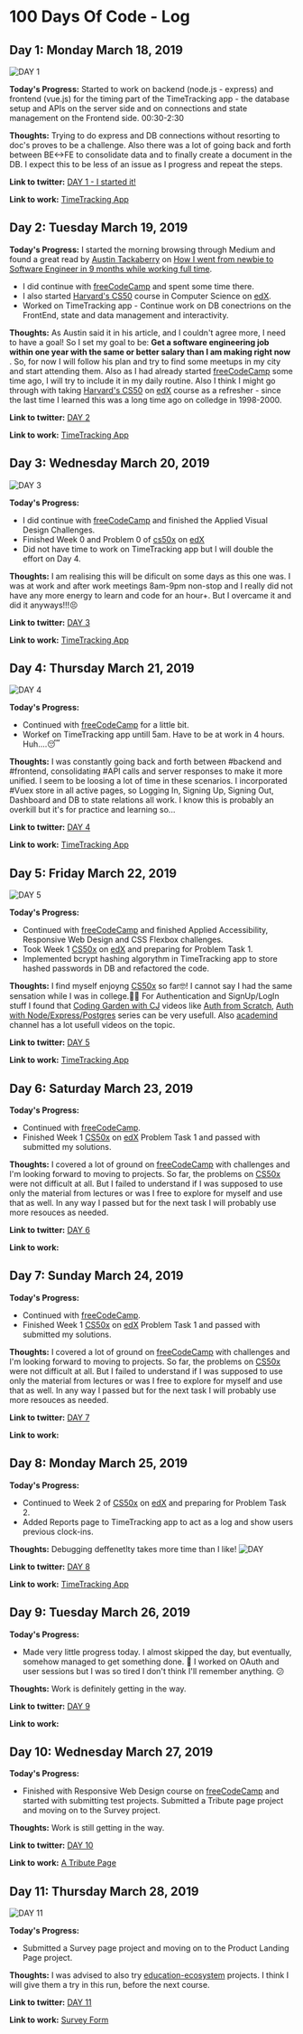 # 100 Days Of Code - Log

## Day 1: Monday March 18, 2019

![DAY 1](/img/d001.png)

**Today's Progress:**
Started to work on backend (node.js - express) and frontend (vue.js) for the timing part of the TimeTracking app - the database setup and APIs on the server side and on connections and state management on the Frontend side. 00:30-2:30

**Thoughts:**
Trying to do express and DB connections without resorting to doc's proves to be a challenge. Also there was a lot of going back and forth between BE<->FE to consolidate data and to finally create a document in the DB. I expect this to be less of an issue as I progress and repeat the steps.

**Link to twitter:** [DAY 1 - I started it!](https://twitter.com/dmilojkovic76/status/1107825050852487169)

**Link to work:** [TimeTracking App](https://github.com/dmilojkovic76/timetracking_app)


## Day 2: Tuesday March 19, 2019

**Today's Progress:**
I started the morning browsing through Medium and found a great read by [Austin Tackaberry](https://medium.freecodecamp.org/@austintackaberry) on [How I went from newbie to Software Engineer in 9 months while working full time](https://medium.freecodecamp.org/how-i-went-from-newbie-to-software-engineer-in-9-months-while-working-full-time-460bd8485847).
* I did continue with [freeCodeCamp](https://www.freecodecamp.org/) and spent some time there.
* I also started [Harvard's CS50](https://online-learning.harvard.edu/course/cs50-introduction-computer-science) course in Computer Science on [edX](https://courses.edx.org/courses/course-v1:HarvardX+CS50+X/course/).
* Worked on TimeTracking app - Continue work on DB conectrions on the FrontEnd, state and data management and interactivity.

**Thoughts:**
As Austin said it in his article, and I couldn't agree more, I need to have a goal! So I set my goal to be: __Get a software engineering job within one year with the same or better salary than I am making right now__ . So, for now I will follow his plan and try to find some meetups in my city and start attending them. Also as I had already started [freeCodeCamp](https://www.freecodecamp.org/) some time ago, I will try to include it in my daily routine. Also I think I might go through with taking [Harvard's CS50](https://online-learning.harvard.edu/course/cs50-introduction-computer-science) on [edX](https://courses.edx.org/courses/course-v1:HarvardX+CS50+X/course/) course as a refresher - since the last time I learned this was a long time ago on colledge in 1998-2000.

**Link to twitter:** [DAY 2](https://twitter.com/dmilojkovic76/status/1108212664696795136)

**Link to work:** [TimeTracking App](https://github.com/dmilojkovic76/timetracking_app)


## Day 3: Wednesday March 20, 2019

![DAY 3](/img/d003.jpeg)

**Today's Progress:**
* I did continue with [freeCodeCamp](https://www.freecodecamp.org/) and finished the Applied Visual Design Challenges.
* Finished Week 0 and Problem 0 of [cs50x](https://online-learning.harvard.edu/course/cs50-introduction-computer-science) on [edX](https://courses.edx.org/courses/course-v1:HarvardX+CS50+X/course/)
* Did not have time to work on TimeTracking app but I will double the effort on Day 4.

**Thoughts:**
I am realising this will be dificult on some days as this one was. I was at work and after work meetings 8am-9pm non-stop and I really did not have any more energy to learn and code for an hour+. But I overcame it and did it anyways!!!😣

**Link to twitter:** [DAY 3](https://twitter.com/dmilojkovic76/status/1108647503895953410)

**Link to work:** [TimeTracking App](https://github.com/dmilojkovic76/timetracking_app)

## Day 4: Thursday March 21, 2019

![DAY 4](/img/d004.png)

**Today's Progress:**
* Continued with [freeCodeCamp](https://www.freecodecamp.org/) for a little bit.
* Workef on TimeTracking app untill 5am. Have to be at work in 4 hours. Huh....😴

**Thoughts:**
I was constantly going back and forth between #backend and #frontend, consolidating #API calls and server responses to make it more unified. I seem to be loosing a lot of time in these scenarios. I incorporated #Vuex store in all active pages, so Logging In, Signing Up, Signing Out, Dashboard and DB to state relations all work. I know this is probably an overkill but it's for practice and learning so...

**Link to twitter:** [DAY 4](https://twitter.com/dmilojkovic76/status/1108954119648116736)

**Link to work:** [TimeTracking App](https://github.com/dmilojkovic76/timetracking_app)


## Day 5: Friday March 22, 2019

![DAY 5](/img/d005.png)

**Today's Progress:**
* Continued with [freeCodeCamp](https://www.freecodecamp.org/) and finished Applied Accessibility, Responsive Web Design and CSS Flexbox challenges.
* Took Week 1 [CS50x](https://online-learning.harvard.edu/course/cs50-introduction-computer-science) on [edX](https://www.edx.org/course/cs50s-introduction-computer-science-harvardx-cs50x) and preparing for Problem Task 1.
* Implemented bcrypt hashing algorythm in TimeTracking app to store hashed passwords in DB and refactored the code.

**Thoughts:**
I find myself enjoyng [CS50x](https://online-learning.harvard.edu/course/cs50-introduction-computer-science) so far🤓! I cannot say I had the same sensation while I was in college.🤔😕
For Authentication and SignUp/LogIn stuff I found that [Coding Garden with CJ](https://www.youtube.com/channel/UCLNgu_OupwoeESgtab33CCw) videos like [Auth from Scratch](https://www.youtube.com/playlist?list=PLM_i0obccy3tfAersmDaq7-WFqvooNOXf), [Auth with Node/Express/Postgres](https://www.youtube.com/watch?v=H7qkTzxk_0I&list=PLM_i0obccy3t3qe805JmyAz5Wnjy2OclO) series can be very usefull. Also [academind](https://www.youtube.com/channel/UCSJbGtTlrDami-tDGPUV9-w) channel has a lot usefull videos on the topic.

**Link to twitter:** [DAY 5](https://twitter.com/dmilojkovic76/status/1109288331022647296)

**Link to work:** [TimeTracking App](https://github.com/dmilojkovic76/timetracking_app)



## Day 6: Saturday March 23, 2019


**Today's Progress:**
* Continued with [freeCodeCamp](https://www.freecodecamp.org/).
* Finished Week 1 [CS50x](https://online-learning.harvard.edu/course/cs50-introduction-computer-science) on [edX](https://www.edx.org/course/cs50s-introduction-computer-science-harvardx-cs50x) Problem Task 1 and passed with submitted my solutions.

**Thoughts:**
I covered a lot of ground on [freeCodeCamp](https://www.freecodecamp.org/) with challenges and I'm looking forward to moving to projects.
So far, the problems on [CS50x](https://online-learning.harvard.edu/course/cs50-introduction-computer-science) were not difficult at all. But I failed to understand if I was supposed to use only the material from lectures or was I free to explore for myself and use that as well. In any way I passed but for the next task I will probably use more resouces as needed.

**Link to twitter:** [DAY 6](https://twitter.com/dmilojkovic76/status/1110142300938821632)

**Link to work:**

## Day 7: Sunday March 24, 2019


**Today's Progress:**
* Continued with [freeCodeCamp](https://www.freecodecamp.org/).
* Finished Week 1 [CS50x](https://online-learning.harvard.edu/course/cs50-introduction-computer-science) on [edX](https://www.edx.org/course/cs50s-introduction-computer-science-harvardx-cs50x) Problem Task 1 and passed with submitted my solutions.

**Thoughts:**
I covered a lot of ground on [freeCodeCamp](https://www.freecodecamp.org/) with challenges and I'm looking forward to moving to projects.
So far, the problems on [CS50x](https://online-learning.harvard.edu/course/cs50-introduction-computer-science) were not difficult at all. But I failed to understand if I was supposed to use only the material from lectures or was I free to explore for myself and use that as well. In any way I passed but for the next task I will probably use more resouces as needed.

**Link to twitter:** [DAY 7](https://twitter.com/dmilojkovic76/status/1110142300938821632)

**Link to work:**


## Day 8: Monday March 25, 2019


**Today's Progress:**
* Continued to Week 2 of [CS50x](https://online-learning.harvard.edu/course/cs50-introduction-computer-science) on [edX](https://www.edx.org/course/cs50s-introduction-computer-science-harvardx-cs50x) and preparing for Problem Task 2.
* Added Reports page to TimeTracking app to act as a log and show users previous clock-ins.

**Thoughts:**
Debugging deffenetlty takes more time than I like!
![DAY ](/img/d008-debugging.png)

**Link to twitter:** [DAY 8](https://twitter.com/dmilojkovic76/status/1110437957616484352)

**Link to work:** [TimeTracking App](https://github.com/dmilojkovic76/timetracking_app)



## Day 9: Tuesday March 26, 2019


**Today's Progress:**
* Made very little progress today. I almost skipped the day, but eventually, somehow managed to get something done. 💪 I worked on OAuth and user sessions but I was so tired I don't think I'll remember anything. 😕

**Thoughts:**
Work is definitely getting in the way.

**Link to twitter:** [DAY 9](https://twitter.com/dmilojkovic76/status/1110786644913852417)

**Link to work:**



## Day 10: Wednesday March 27, 2019


**Today's Progress:**
* Finished with Responsive Web Design course on [freeCodeCamp](https://www.freecodecamp.org/) and started with submitting test projects. Submitted a Tribute page project and moving on to the Survey project.

**Thoughts:**
Work is still getting in the way.

**Link to twitter:** [DAY 10](https://twitter.com/dmilojkovic76/status/1111227176106500096)

**Link to work:** [A Tribute Page](https://codepen.io/dmilojkovic76/pen/xBomqe)


## Day 11: Thursday March 28, 2019

![DAY 11](/img/d011.png)

**Today's Progress:**
* Submitted a Survey page project and moving on to the Product Landing Page project.

**Thoughts:**
I was advised to also try [education-ecosystem](https://www.education-ecosystem.com/projects) projects. I think I will give them a try in this run, before the next course.

**Link to twitter:** [DAY 11](https://twitter.com/dmilojkovic76/status/1111460363160166403)

**Link to work:** [Survey Form](https://codepen.io/dmilojkovic76/full/PLMYJe)
